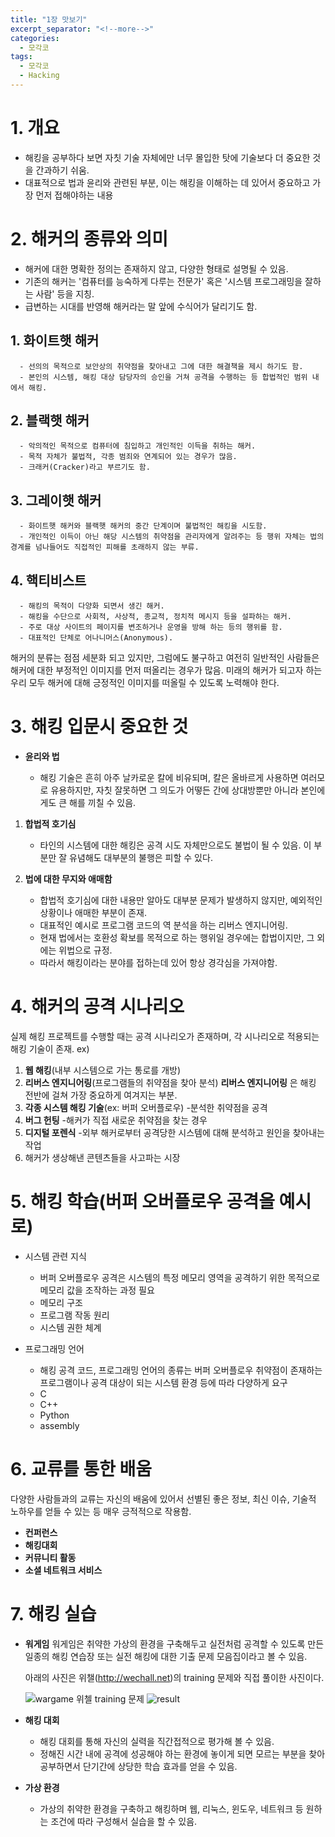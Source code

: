 ```yaml
---
title: "1장 맛보기"
excerpt_separator: "<!--more-->"
categories:
  - 모각코
tags:
  - 모각코
  - Hacking
---
```


# 1. **개요**

- 해킹을 공부하다 보면 자칫 기술 자체에만 너무 몰입한 탓에 기술보다 더 중요한 것을 간과하기 쉬움.
- 대표적으로 법과 윤리와 관련된 부분, 이는 해킹을 이해하는 데 있어서 중요하고 가장 먼저 접해야하는 내용

# 2. **해커의 종류와 의미**

- 해커에 대한 명확한 정의는 존재하지 않고, 다양한 형태로 설명될 수 있음.
- 기존의 해커는 '컴퓨터를 능숙하게 다루는 전문가' 혹은 '시스템 프로그래밍을 잘하는 사람' 등을 지칭.
- 급변하는 시대를 반영해 해커라는 말 앞에 수식어가 달리기도 함.

## 1. **화이트햇 해커**

      - 선의의 목적으로 보안상의 취약점을 찾아내고 그에 대한 해결책을 제시 하기도 함.
      - 본인의 시스템, 해킹 대상 담당자의 승인을 거쳐 공격을 수행하는 등 합법적인 범위 내에서 해킹.

## 2. **블랙햇 해커**

      - 악의적인 목적으로 컴퓨터에 침입하고 개인적인 이득을 취하는 해커.
      - 목적 자체가 불법적, 각종 범죄와 연계되어 있는 경우가 많음.
      - 크래커(Cracker)라고 부르기도 함.

## 3. **그레이햇 해커**

      - 화이트햇 해커와 블랙햇 해커의 중간 단계이며 불법적인 해킹을 시도함.
      - 개인적인 이득이 아닌 해당 시스템의 취약점을 관리자에게 알려주는 등 행위 자체는 법의 경계를 넘나들어도 직접적인 피해를 초래하지 않는 부류.

## 4. **핵티비스트**

      - 해킹의 목적이 다양화 되면서 생긴 해커.
      - 해킹을 수단으로 사회적, 사상적, 종교적, 정치적 메시지 등을 설파하는 해커.
      - 주로 대상 사이트의 페이지를 변조하거나 운영을 방해 하는 등의 행위를 함.
      - 대표적인 단체로 어나니머스(Anonymous).

해커의 분류는 점점 세분화 되고 있지만, 그럼에도 불구하고 여전히 일반적인 사람들은 해커에 대한 부정적인 이미지를 먼저 떠올리는 경우가 많음.
미래의 해커가 되고자 하는 우리 모두 해커에 대해 긍정적인 이미지를 떠올릴 수 있도록 노력해야 한다.

# 3. **해킹 입문시 중요한 것**

- **윤리와 법**

  - 해킹 기술은 흔히 아주 날카로운 칼에 비유되며, 칼은 올바르게 사용하면 여러모로 유용하지만, 자칫 잘못하면 그 의도가 어떻든 간에 상대방뿐만 아니라 본인에게도 큰 해를 끼칠 수 있음.

1.  **합법적 호기심**

    - 타인의 시스템에 대한 해킹은 공격 시도 자체만으로도 불법이 될 수 있음. 이 부분만 잘 유념해도 대부분의 불행은 피할 수 있다.

2.  **법에 대한 무지와 애매함**

    - 합법적 호기심에 대한 내용만 알아도 대부분 문제가 발생하지 않지만, 예외적인 상황이나 애매한 부분이 존재.
    - 대표적인 예시로 프로그램 코드의 역 분석을 하는 리버스 엔지니어링.
    - 현재 법에서는 호환성 확보를 목적으로 하는 행위일 경우에는 합법이지만, 그 외에는 위법으로 규정.
    - 따라서 해킹이라는 분야를 접하는데 있어 항상 경각심을 가져야함.

# 4. 해커의 공격 시나리오

실제 해킹 프로젝트를 수행할 때는 공격 시나리오가 존재하며, 각 시나리오로 적용되는 해킹 기술이 존재.
ex)

1.  **웹 해킹**(내부 시스템으로 가는 통로를 개방)
2.  **리버스 엔지니어링**(프로그램들의 취약점을 찾아 분석) **리버스 엔지니어링** 은 해킹 전반에 걸쳐 가장 중요하게 여겨지는 부분.
3.  **각종 시스템 해킹 기술**(ex: 버퍼 오버플로우) -분석한 취약점을 공격
4.  **버그 헌팅** -해커가 직접 새로운 취약점을 찾는 경우
5.  **디지털 포렌식** -외부 해커로부터 공격당한 시스템에 대해 분석하고 원인을 찾아내는 작업
6.  해커가 생상해낸 콘텐츠들을 사고파는 시장

# 5. 해킹 학습(버퍼 오버플로우 공격을 예시로)

- 시스템 관련 지식

  - 버퍼 오버플로우 공격은 시스템의 특정 메모리 영역을 공격하기 위한 목적으로 메모리 값을 조작하는 과정 필요

  * 메모리 구조
  * 프로그램 작동 원리
  * 시스템 권한 체계

- 프로그래밍 언어

  - 해킹 공격 코드, 프로그래밍 언어의 종류는 버퍼 오버플로우 취약점이 존재하는 프로그램이나 공격 대상이 되는 시스템 환경 등에 따라 다양하게 요구

  * C
  * C++
  * Python
  * assembly

# 6. 교류를 통한 배움

다양한 사람들과의 교류는 자신의 배움에 있어서 선별된 좋은 정보, 최신 이슈, 기술적 노하우를 얻들 수 있는 등 매우 긍적적으로 작용함.

- **컨퍼런스**
- **해킹대회**
- **커뮤니티 활동**
- **소셜 네트워크 서비스**

# 7. 해킹 실습

- **워게임**
  워게임은 취약한 가상의 환경을 구축해두고 실전처럼 공격할 수 있도록 만든 일종의 해킹 연습장 또는 실전 해킹에 대한 기출 문제 모음집이라고 볼 수 있음.

  아래의 사진은 위챌(http://wechall.net)의 training 문제와 직접 풀이한 사진이다.

  ![wargame 위첼 training 문제](https://user-images.githubusercontent.com/66258691/124764215-ad7dd180-df6f-11eb-9b63-11f52eb7d5ef.png)
  ![result](https://user-images.githubusercontent.com/66258691/124764991-81af1b80-df70-11eb-801e-8acc8850da42.png)

- **해킹 대회**

  - 해킹 대회를 통해 자신의 실력을 직간접적으로 평가해 볼 수 있음.
  - 정해진 시간 내에 공격에 성공해야 하는 환경에 놓이게 되면 모르는 부분을 찾아 공부하면서 단기간에 상당한 학습 효과를 얻을 수 있음.

- **가상 환경**
  - 가상의 취약한 환경을 구축하고 해킹하며 웹, 리눅스, 윈도우, 네트워크 등 원하는 조건에 따라 구성해서 실습을 할 수 있음.
